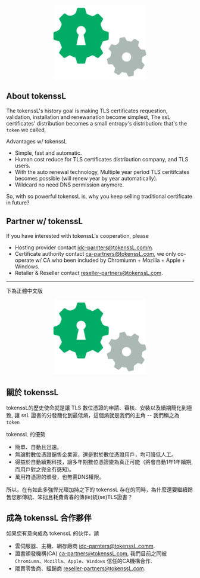 <p align="center"><a href="https://laravel.com" target="_blank"><img src="https://raw.githubusercontent.com/tokenssl/design/main/logo/logo.svg" width="250"></a></p>

## About tokenssL

The tokenssL's history goal is making TLS certificates requestion, validation, installation and renewanation become simplest,
The ssL certificates' distribution becomes a small entropy's distribution: that's the `token` we called,

Advantages w/ tokenssL

- Simple, fast and automatic.
- Human cost reduce for TLS certificates distribution company, and TLS users.
- With the auto renewal technology, Multiple year period TLS ceritifcates becomes possible (will renew year by year automatically).
- Wildcard no need DNS permission anymore.

So, with so powerful tokenssL is, why you keep selling traditional certificate in future?

## Partner w/ tokenssL

If you have interested with tokenssL's cooperation, please

- Hosting provider contact [idc-parnters@tokenssL.comm](mailto:idc-parnters@tokenssL.com).
- Certificate authority contact [ca-partners@tokenssL.com](mailto:ca-partners@tokenssL.com), we only co-operate w/ CA who been included by Chromiumn + Mozilla + Apple + Windows.
- Retailer & Reseller contact [reseller-partners@tokenssL.com](mailto:reseller-partners@tokenssL.com).


---

下為正體中文版

<p align="center"><a href="https://laravel.com" target="_blank"><img src="https://raw.githubusercontent.com/tokenssl/design/main/logo/logo.svg" width="250"></a></p>

## 關於 tokenssL

tokenssL的歷史使命就是讓 TLS 數位憑證的申請、審核、安裝以及續期簡化到極致,
讓 ssL 證書的分發簡化到最低熵，這個熵就是我們的主角 -- 我們稱之為 `token`

tokenssL 的優勢

- 簡單、自動且迅速。
- 無論對數位憑證銷售企業家，還是對於數位憑證用戶，均可降低人工。
- 得益於自動續期科技，讓多年期數位憑證變為真正可能（將會自動1年1年續期, 而用戶對之完全冇感知)。
- 萬用符憑證的頒發，也無需DNS權限。

所以，在有如此多強悍光環加持之下的 tokenssL 存在的同時，為什麼還要繼續銷售您那傳統、笨拙且耗費青春的傳(lè)統(se)TLS證書？

## 成為 tokenssL 合作夥伴

如果您有意向成為 tokenssL 的伙伴，請

- 雲伺服器、主機、網存廠商 [idc-parnters@tokenssL.comm](mailto:idc-parnters@tokenssL.com).
- 證書頒發機構(CA) [ca-partners@tokenssL.com](mailto:ca-partners@tokenssL.com), 我們目前之同被 `Chromiumn`、`Mozilla`、`Apple`、`Windows` 信任的CA機構合作.
- 販賣零售商、經銷商 [reseller-partners@tokenssL.com](mailto:reseller-partners@tokenssL.com).
